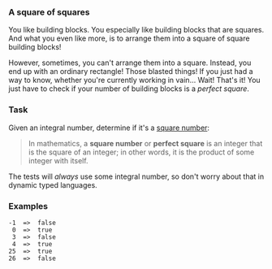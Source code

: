 <h3 id="a-square-of-squares">A square of squares</h3>
<p>You like building blocks. You especially like building blocks that are squares. And what you even like more, is to arrange them into a square of square building blocks!</p>
<p>However, sometimes, you can't arrange them into a square. Instead, you end up with an ordinary rectangle! Those blasted things! If you just had a way to know, whether you're currently working in vain… Wait! That's it! You just have to check if your number of building blocks is a <em>perfect square</em>.</p>
<h3 id="task">Task</h3>
<p>Given an integral number, determine if it's a <a href="https://en.wikipedia.org/wiki/Square_number" data-turbolinks="false" target="_blank">square number</a>:</p>
<blockquote>
<p>In mathematics, a <strong>square number</strong> or <strong>perfect square</strong> is an integer that is the square of an integer; in other words, it is the product of some integer with itself.</p>
</blockquote>
<p>The tests will <em>always</em> use some integral number, so don't worry about that in dynamic typed languages.</p>
<h3 id="examples">Examples</h3>
<pre><code>-1  =&gt;  false
 0  =&gt;  true
 3  =&gt;  false
 4  =&gt;  true
25  =&gt;  true
26  =&gt;  false
</code></pre>
